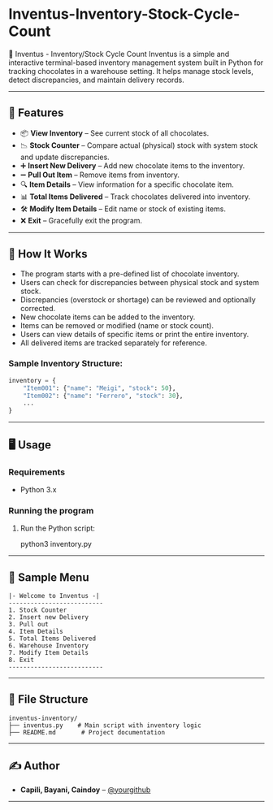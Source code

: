# Inventus-Inventory-Stock-Cycle-Count
🍫 Inventus - Inventory/Stock Cycle Count
Inventus is a simple and interactive terminal-based inventory management system built in Python for tracking chocolates in a warehouse setting. It helps manage stock levels, detect discrepancies, and maintain delivery records.
 
---

## 🚀 Features

* 📦 **View Inventory** – See current stock of all chocolates.
* 📉 **Stock Counter** – Compare actual (physical) stock with system stock and update discrepancies.
* ➕ **Insert New Delivery** – Add new chocolate items to the inventory.
* ➖ **Pull Out Item** – Remove items from inventory.
* 🔍 **Item Details** – View information for a specific chocolate item.
* 📊 **Total Items Delivered** – Track chocolates delivered into inventory.
* 🛠️ **Modify Item Details** – Edit name or stock of existing items.
* ❌ **Exit** – Gracefully exit the program.

---

## 🧰 How It Works
 
* The program starts with a pre-defined list of chocolate inventory.
* Users can check for discrepancies between physical stock and system stock.
* Discrepancies (overstock or shortage) can be reviewed and optionally corrected.
* New chocolate items can be added to the inventory.
* Items can be removed or modified (name or stock count).
* Users can view details of specific items or print the entire inventory.
* All delivered items are tracked separately for reference.
 
### Sample Inventory Structure:

```python
inventory = {
    "Item001": {"name": "Meigi", "stock": 50},
    "Item002": {"name": "Ferrero", "stock": 30},
    ...
}
```

---

## 🖥️ Usage

### Requirements

* Python 3.x

### Running the program

1. Run the Python script:
 
   python3 inventory.py
 
---

## 📸 Sample Menu

```
|- Welcome to Inventus -|
--------------------------
1. Stock Counter
2. Insert new Delivery
3. Pull out
4. Item Details
5. Total Items Delivered
6. Warehouse Inventory
7. Modify Item Details
8. Exit
--------------------------
```

---

## 📂 File Structure

```
inventus-inventory/
├── inventus.py    # Main script with inventory logic
├── README.md       # Project documentation
```

---

## ✍️ Author

* **Capili, Bayani, Caindoy** – [@yourgithub](https://github.com/yourgithub)

---
 

